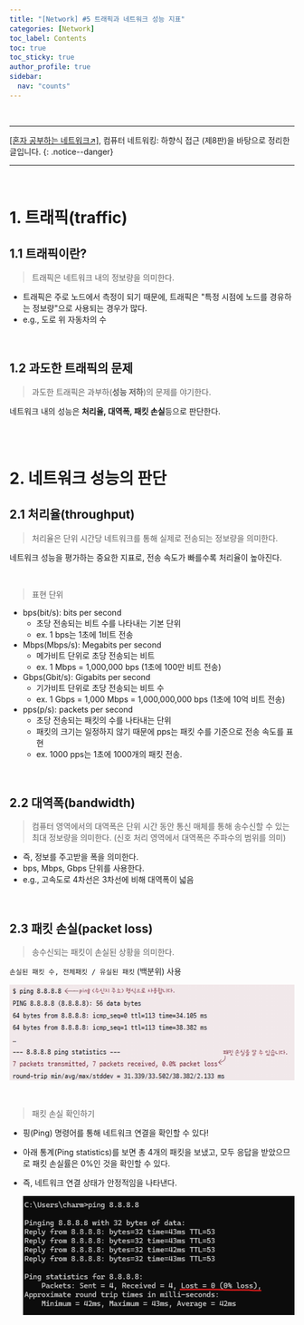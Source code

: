 ```yaml
---
title: "[Network] #5 트래픽과 네트워크 성능 지표"
categories: [Network]
toc_label: Contents
toc: true
toc_sticky: true
author_profile: true
sidebar:
  nav: "counts"
---
```


<br>

---

[[혼자 공부하는 네트워크↗️]](https://www.youtube.com/watch?v=c62qssA4hYI&list=PLYH7OjNUOWLVwdRF6_QmJVR4cQdMp0SU1&index=1), 컴퓨터 네트워킹: 하향식 접근 (제8판)을 바탕으로 정리한 글입니다.
{: .notice--danger}

---

<br>

# 1. 트래픽(traffic)

## 1.1 트래픽이란?

> 트래픽은 네트워크 내의 정보량을 의미한다.

- 트래픽은 주로 노드에서 측정이 되기 때문에, 트래픽은 "특정 시점에 노드를 경유하는 정보량"으로 사용되는 경우가 많다.
- e.g., 도로 위 자동차의 수

<br>

## 1.2 과도한 트래픽의 문제

> 과도한 트래픽은 과부하(**성능 저하**)의 문제를 야기한다.

네트워크 내의 성능은 **처리율, 대역폭, 패킷 손실**등으로 판단한다.

<br><br>

# 2. 네트워크 성능의 판단

## 2.1 처리율(throughput)

> 처리율은 단위 시간당 네트워크를 통해 실제로 전송되는 정보량을 의미한다.

네트워크 성능을 평가하는 중요한 지표로, 전송 속도가 빠를수록 처리율이 높아진다.

<br>

> 표현 단위

- bps(bit/s): bits per second
  - 초당 전송되는 비트 수를 나타내는 기본 단위
  - ex. 1 bps는 1초에 1비트 전송
- Mbps(Mbps/s): Megabits per second
  - 메가비트 단위로 초당 전송되는 비트
  - ex. 1 Mbps = 1,000,000 bps (1초에 100만 비트 전송)
- Gbps(Gbit/s): Gigabits per second
  - 기가비트 단위로 초당 전송되는 비트 수
  - ex. 1 Gbps = 1,000 Mbps = 1,000,000,000 bps (1초에 10억 비트 전송)
- pps(p/s): packets per second
  - 초당 전송되는 패킷의 수를 나타내는 단위
  - 패킷의 크기는 일정하지 않기 때문에 pps는 패킷 수를 기준으로 전송 속도를 표현
  - ex. 1000 pps는 1초에 1000개의 패킷 전송.

<br>

## 2.2 대역폭(bandwidth)

> 컴퓨터 영역에서의 대역폭은 단위 시간 동안 통신 매체를 통해 송수신할 수 있는 최대 정보량을 의미한다. (신호 처리 영역에서 대역폭은 주파수의 범위를 의미)

- 즉, 정보를 주고받을 폭을 의미한다.
- bps, Mbps, Gbps 단위를 사용한다.
- e.g., 고속도로 4차선은 3차선에 비해 대역폭이 넓음

<br>

## 2.3 패킷 손실(packet loss)

> 송수신되는 패킷이 손실된 상황을 의미한다.

`손실된 패킷 수, 전체패킷 / 유실된 패킷` (백분위) 사용

![](/assets/images/2024/2024-10-05-20-11-02.png)

<br>

> 패킷 손실 확인하기

- 핑(Ping) 명령어를 통해 네트워크 연결을 확인할 수 있다!
- 아래 통계(Ping statistics)를 보면 총 4개의 패킷을 보냈고, 모두 응답을 받았으므로 패킷 손실률은 0%인 것을 확인할 수 있다.
- 즉, 네트워크 연결 상태가 안정적임을 나타낸다.

  ![](/assets/images/2024/2024-10-05-20-13-40.png)

<br>
